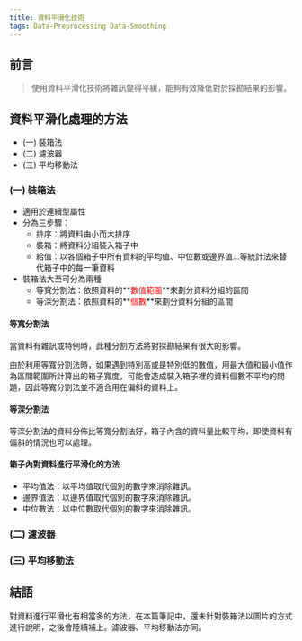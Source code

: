 ```yaml
---
title: 資料平滑化技術
tags: Data-Preprocessing Data-Smoothing
---
```


前言
-------------

> 使用資料平滑化技術將雜訊變得平緩，能夠有效降低對於探勘結果的影響。


## 資料平滑化處理的方法
* (一) 裝箱法
* (二) 濾波器
* (三) 平均移動法

### (一) 裝箱法
* 適用於連續型屬性
* 分為三步驟：
  * 排序：將資料由小而大排序 
  * 裝箱：將資料分組裝入箱子中
  * 給值：以各個箱子中所有資料的平均值、中位數或邊界值...等統計法來替代箱子中的每一筆資料
* 裝箱法大至可分為兩種
  * 等寬分割法：依照資料的**<font color=red>數值範圍</font>**來劃分資料分組的區間
  * 等深分割法：依照資料的**<font color=red>個數</font>**來劃分資料分組的區間

#### 等寬分割法

當資料有雜訊或特例時，此種分割方法將對探勘結果有很大的影響。

由於利用等寬分割法時，如果遇到特別高或是特別低的數值，用最大值和最小值作為區間範圍所計算出的箱子寬度，可能會造成裝入箱子裡的資料個數不平均的問題，因此等寬分割法並不適合用在偏斜的資料上。

#### 等深分割法
等深分割法的資料分佈比等寬分割法好，箱子內含的資料量比較平均，即使資料有偏斜的情況也可以處理。

#### 箱子內對資料進行平滑化的方法
* 平均值法：以平均值取代個別的數字來消除雜訊。
* 邊界值法：以邊界值取代個別的數字來消除雜訊。
* 中位數法：以中位數取代個別的數字來消除雜訊。

### (二) 濾波器
### (三) 平均移動法

結語
-------------
對資料進行平滑化有相當多的方法，在本篇筆記中，還未針對裝箱法以圖片的方式進行說明，之後會陸續補上。濾波器、平均移動法亦同。